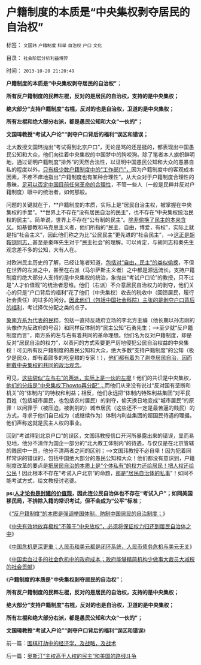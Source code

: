 # 户籍制度的本质是“中央集权剥夺居民的自治权”

标签： `文国玮` `户籍制度` `科举` `自治权` `户口` `文化` 

目录： `社会阶层分析利益博羿`

时间： `2013-10-20 21:20:49`

**户籍制度的本质是“中央集权剥夺居民的自治权”**；

**所有反户籍制度的民粹左棍，反对的是居民的自治权，支持的是中央集权；**

**绝大部分“支持户籍制度”右棍，反对的也是自治权，卫道的是中央集权；**

**所有左棍和绝大部分右派，都是愚民公知和大众“一伙的”；**

**文国瑋教授“考试入户论”“剥夺户口背后的福利”误区和错误；**

北大教授文国玮抛出“考试得到北京户口”，无论是骂的还是挺的，都表现出中国愚民公知和大众，他们向往着中央集权的中国梦中的狗咬狗。除了笔者本人旗帜鲜明地，通过证明户籍制度“排外”的天然合法性，以证明中国愚民公知和大众的愚暴自私的程度以外，[只有极少数户籍制度中的“工作部门”，](../../../2013/7/20/“拖延户籍制度改革”的合理性，“户籍制度改革”岂止无红利！.md)因为户籍制度中的客观成本因素，不疼不痒地指出“户籍制度也有某种合理性”。从大众对于户籍制度合理性的愚昧，[足可以否定中国目前任何革命的合理性](../../../2013/10/7/集合论视角：合理的革命是“反谷物法”的集合.md)，不管一些人（一般是民粹并反对户籍制度）眼中的统治者，如何那般。

问题的关键就在于，**户籍制度的本质，实际上是“居民自治主权，被掌握在中央集权的手里”。**世界上不存在“没有居民自治的民主”，也不存在“中央集权统治民权的民主”。简单说，世界上不存在“公有制的民主”。[除非偷换了民主的本来含义](../../../2009/9/5/参考西方成功的经验不要偷换人权概念.md)。如基督教和马克思主义者，他们所指的“民主，自由，博爱，有权”，实际上就是指“社会主义”，因此他们称之为比“公民民主”更先进的“社会民主”，——>[这正是胡鞍钢同志，](../../../2013/7/20/统治者不会拒绝民主，但通往奴役之路的可能性极大.md)甚至是秦晖先生对于“民主社会”的理解。可以肯定，与胡同志和秦先生观念差不多的公知，大有人在。

对欧洲民主历史的了解，已经让笔者知道，[包括对“自由，民主”的类似偷换](../../../2013/10/12/合法性守恒解决了“法的渊源”，法学中的“唯名主义”误区.md)，不但在世界的左派之中，甚至在右派（马尔萨斯主义者）之中都是源远流长。支持户籍制度的绝大部分人支持的是中央集权的统治，象抛出“考试户口论”的教授，只不过是“人才价值观”的统治者思维。他们（右派）不介意居民自治权力的剥夺，他们关心的只是“户口背后的福利”花了他们（中央集权）收去的税收中（回馈居民，履行社会责任）的过多的问分。[因此他们（包括中国社会科院）主张的是剥夺户口背后的福利](../../../2009/6/5/社科院的户籍制度改革只不过是“均贫富”的倒退.md)，考试择优分配之类的点子。

[象南方系为代表的民粹](../../../2013/10/9/南方系是反户籍制度的大本营，也是民粹的大本营.md)，包括一直持反政府立场的李北方主编（他长期以孙志刚的头像作为反政府的号召）和同样反体制的“民主公知”石勇先生；——>至少就“反户籍制度而言”，南方系的左与右有着共同的革命理想。他们名为反对户籍制度，却是反对“居民自治的权力”，以责问的方式索要更严厉地侵犯公民自治权益的中央集权！可见所有反户籍制度的愚民公知和大众，绝大多数“支持户籍制度”的公知（极少是民众，却有着颇多的吃皇粮的专家！），[他们都有着为了剥夺居民自治，因而拥戴中央集权的共同的政治观念](../../../2013/6/19/“反户籍制度”打中公有制帝国的要害，也暴露了民粹的本性.md)。

可见，[这些貌似“左与右”的两派，实际上是一伙的左棍](../../../2013/6/22/临时工发飚，反户籍制度概念混乱的借题发挥.md)！他们的共识是中央集权，[他们的分歧是“中央集权下howto再分配”；](../../../2013/6/20/民粹信仰“低人权＝中央集权”，“能哭的暴民有奶吃”.md)而他们从来没有说过“反对国有垄断和机关”的“体制内”的特权和利益；相反，他们永远把“体制内特殊利益集团”对平民百姓（包括城市居民，也包括农村居民）的剥夺，偷天换日地变成“城市居民”的原罪！以问罪于（被压迫，被剥削的）城市居民（这些还不一定是最苦逼的贱民）的方式，寻求于他们自已成为（或继续作为）体制内利益集团的超国民待遇的理据。他们声称这就是民主人权的事业。

回到“考试得到北京户口”的误区，文国玮教授信口开河所暴露出来的错误，显而易见地，他分不清作为国企一部分的“北大教工体制内”的待遇，与仅仅是在北京管辖的贱民中一员，他分不清两者之间的区别；——>文国玮教授不必自卑！因为犯着同样常识的错误的，包括中国绝大部分的愚民公知和大众！他们都没有意识到，户籍制度改革的要点是[把居民自治的本质上是“个体私有”的权力还给居民！把人权还给公民](../../../2013/10/11/“中央有效放弃集权”不等于“中央放权”，居民自治是中国的刚性需求.md)！因此根本不存在“考试入户北京”的命题，[那是“居民自治体的私事](../../../2009/3/7/户籍制度的选择权，在该地居民，不在外来者.md)”！如同不能考试方式，给文教授讨老婆。

**ps:[人才论也是封建的价值观](../../../2010/5/29/“人才观念”是落后等级文化观念.md)，因此连公民自治体也不存在“考试入户”；如同美国移民局，不排除入籍的常识考试，但不会成为“公平”标准**；

《[“反户籍制度”的本质是强调举国体制，防制中国居民的自治制度；](../../../2013/10/9/南方系是反户籍制度的大本营，也是民粹的大本营.md)》

《[中央有效地放弃极权”不等于“中央放权”，必须将保证权力归还到居民自治体之中](../../../2013/10/11/“中央有效放弃集权”不等于“中央放权”，居民自治是中国的刚性需求.md)》

《[中国危机更深更重；人民币和美元都是闭环系统，人民币债务危机与美元无关](../../../2013/10/14/中美债务危机对比，卖国企不能减轻财政危机，A股的榜样.md)》

《[中国卖血过多的社会危机中的政府成本；政府能够精简机构少做事大裁员大减税的社会贡献](../../../2013/10/19/中国卖血过多的社会危机中的政府的“成本制高点”.md)》

《**户籍制度的本质是“中央集权剥夺居民的自治权”**；

**所有反户籍制度的民粹左棍，反对的是居民的自治权，支持的是中央集权；**

**绝大部分“支持户籍制度”右棍，反对的也是自治权，卫道的是中央集权；**

**所有左棍和绝大部分右派，都是愚民公知和大众“一伙的”；**

**文国瑋教授“考试入户论”“剥夺户口背后的福利”误区和错误**》



前一篇：[围棋打劫中的经济学，及战略，及战术](../../../2013/10/20/围棋打劫中的经济学，及战略，及战术.md)

后一篇：[奥斯汀“主权高于人权的民主”和美国的路线斗争](../../../2013/10/20/奥斯汀“主权高于人权的民主”和美国的路线斗争.md)